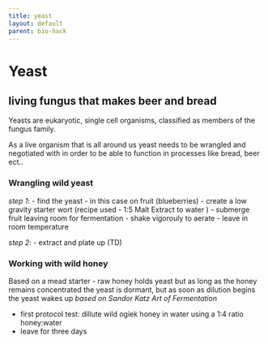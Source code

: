 ```yaml
---
title: yeast
layout: default
parent: bio-hack
---
```

# Yeast

## living fungus that makes beer and bread

Yeasts are eukaryotic, single cell organisms, classified as members of the fungus family.  

As a live organism that is all around us yeast needs to be wrangled and negotiated with in order to be able to function in processes like bread, beer ect..

### Wrangling wild yeast

_step 1_:
    - find the yeast - in this case on fruit (blueberries)
    - create a low gravity starter wort (recipe used - 1:5 Malt Extract to water )
    - submerge fruit leaving room for fermentation
    - shake vigorouly to aerate
    - leave in room temperature 


_step 2_:
    - extract and plate up (TD)


### Working with wild honey

Based on a mead starter - raw honey holds yeast but as long as the honey remains concentrated the yeast is dormant, but as soon as dilution begins the yeast wakes up _based on Sandor Katz Art of Fermentation_ 

- first protocol test: dillute wild ogiek honey in water using a 1:4 ratio honey:water
- leave for three days 
